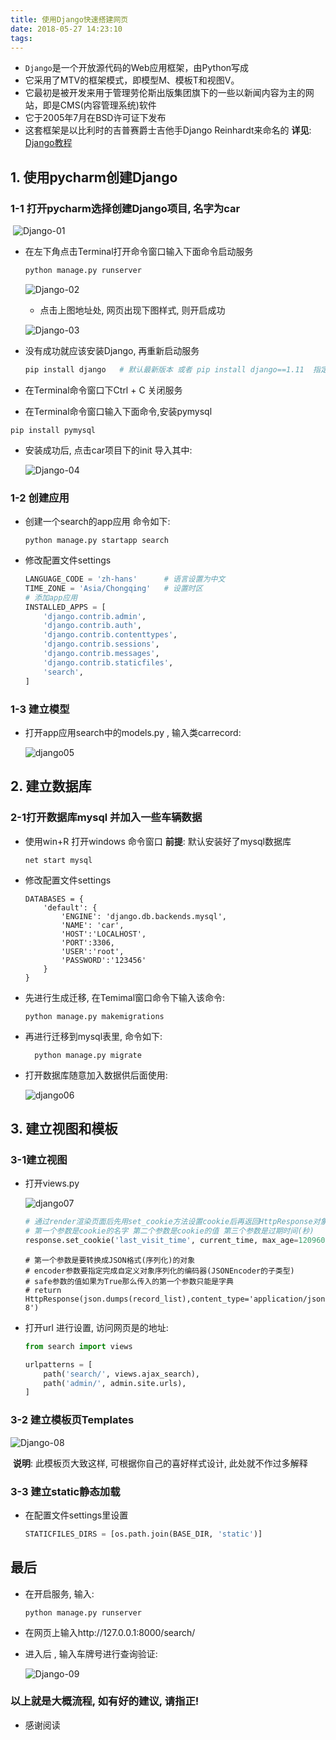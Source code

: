 ```yaml
---
title: 使用Django快速搭建网页
date: 2018-05-27 14:23:10
tags:
---
```


- `Django`是一个开放源代码的Web应用框架，由Python写成
- 它采用了MTV的框架模式，即模型M、模板T和视图V。
- 它最初是被开发来用于管理劳伦斯出版集团旗下的一些以新闻内容为主的网站，即是CMS(内容管理系统)软件
- 它于2005年7月在BSD许可证下发布
- 这套框架是以比利时的吉普赛爵士吉他手Django Reinhardt来命名的                 **详见**: [Django教程](https://docs.djangoproject.com/zh-hans/2.0)

<!--more-->

## 1. 使用pycharm创建Django

### 1-1 打开pycharm选择创建Django项目, 名字为car

​	   		  ![Django-01](https://github.com/Violet-maple/Violet-maple.github.io/blob/hexo/source/_posts/img/Django-01.png?raw=true)

- 在左下角点击Terminal打开命令窗口输入下面命令启动服务

  ```python
  python manage.py runserver
  ```

  ![Django-02](https://github.com/Violet-maple/Violet-maple.github.io/blob/hexo/source/_posts/img/Django-02.png?raw=true)

  - 点击上图地址处, 网页出现下图样式, 则开启成功

  ![Django-03](https://github.com/Violet-maple/Violet-maple.github.io/blob/hexo/source/_posts/img/Django-03.png?raw=true)

- 没有成功就应该安装Django, 再重新启动服务

  ```python
  pip install django   # 默认最新版本 或者 pip install django==1.11  指定为1.11版本
  ```

- 在Terminal命令窗口下Ctrl + C 关闭服务

- 在Terminal命令窗口输入下面命令,安装pymysql

```
pip install pymysql
```

- 安装成功后, 点击car项目下的init 导入其中:

  ![Django-04](https://github.com/Violet-maple/Violet-maple.github.io/blob/hexo/source/_posts/img/Django-04.png?raw=true)

### 1-2 创建应用

- 创建一个search的app应用  命令如下:

  ```
  python manage.py startapp search
  ```

- 修改配置文件settings

  ```python
  LANGUAGE_CODE = 'zh-hans'      # 语言设置为中文
  TIME_ZONE = 'Asia/Chongqing'   # 设置时区
  # 添加app应用
  INSTALLED_APPS = [
      'django.contrib.admin',
      'django.contrib.auth',
      'django.contrib.contenttypes',
      'django.contrib.sessions',
      'django.contrib.messages',
      'django.contrib.staticfiles',
      'search',
  ]
  ```

### 1-3 建立模型

- 打开app应用search中的models.py , 输入类carrecord:

  ![django05](https://github.com/Violet-maple/Violet-maple.github.io/blob/hexo/source/_posts/img/Django-05.png?raw=true)

## 2. 建立数据库

### 2-1打开数据库mysql 并加入一些车辆数据

- 使用win+R 打开windows 命令窗口  **前提**: 默认安装好了mysql数据库

  ```
  net start mysql
  ```

- 修改配置文件settings 

  ```
  DATABASES = {
      'default': {
          'ENGINE': 'django.db.backends.mysql',
          'NAME': 'car',
          'HOST':'LOCALHOST',
          'PORT':3306,
          'USER':'root',
          'PASSWORD':'123456'
      }
  }
  ```

- 先进行生成迁移, 在Temimal窗口命令下输入该命令:

  ```
  python manage.py makemigrations 
  ```

- 再进行迁移到mysql表里, 命令如下:

  ```
    python manage.py migrate
  ```

- 打开数据库随意加入数据供后面使用:

  ![django06](https://github.com/Violet-maple/Violet-maple.github.io/blob/hexo/source/_posts/img/Django-06.png?raw=true)

## 3. 建立视图和模板

### 3-1建立视图

- 打开views.py

  ![django07](https://github.com/Violet-maple/Violet-maple.github.io/blob/hexo/source/_posts/img/Django-07.png?raw=true)

  ```python
  # 通过render渲染页面后先用set_cookie方法设置cookie后再返回HttpResponse对象
  # 第一个参数是cookie的名字 第二个参数是cookie的值 第三个参数是过期时间(秒)
  response.set_cookie('last_visit_time', current_time, max_age=1209600)
  ```

  ```pytho
  # 第一个参数是要转换成JSON格式(序列化)的对象
  # encoder参数要指定完成自定义对象序列化的编码器(JSONEncoder的子类型)
  # safe参数的值如果为True那么传入的第一个参数只能是字典
  # return HttpResponse(json.dumps(record_list),content_type='application/json;charset=utf-8')
  ```

- 打开url 进行设置, 访问网页是的地址:

  ```python
  from search import views

  urlpatterns = [
      path('search/', views.ajax_search),
      path('admin/', admin.site.urls),
  ]
  ```

### 3-2 建立模板页Templates

![Django-08](https://github.com/Violet-maple/Violet-maple.github.io/blob/hexo/source/_posts/img/Django-08.png?raw=true)

​	**说明**: 此模板页大致这样, 可根据你自己的喜好样式设计, 此处就不作过多解释

### 3-3 建立static静态加载

- 在配置文件settings里设置

  ```python
  STATICFILES_DIRS = [os.path.join(BASE_DIR, 'static')]
  ```

## 最后

- 在开启服务, 输入:

  ```
  python manage.py runserver
  ```

- 在网页上输入http://127.0.0.1:8000/search/

- 进入后 , 输入车牌号进行查询验证:

  ![Django-09](https://github.com/Violet-maple/Violet-maple.github.io/blob/hexo/source/_posts/img/Django-09.png?raw=true)

### 以上就是大概流程, 如有好的建议, 请指正!

- 感谢阅读















